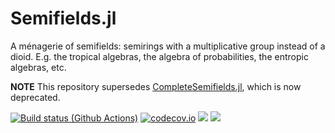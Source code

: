 # Semifields.jl
A ménagerie of semifields: semirings with a multiplicative group instead of a dioid. E.g. the tropical algebras, the algebra of probabilities, the entropic algebras, etc.

**NOTE** This repository supersedes [CompleteSemifields.jl](https://github.com/FJValverde/CompleteSemifields.jl), which is now deprecated.

[![Build status (Github Actions)](https://github.com/FJValverde/Semifields.jl/workflows/CI/badge.svg)](https://github.com/FJValverde/Semifields.jl/actions)
[![codecov.io](http://codecov.io/github/FJValverde/Semifields.jl/coverage.svg?branch=main)](http://codecov.io/github/FJValverde/Semifields.jl?branch=main)
[![](https://img.shields.io/badge/docs-stable-blue.svg)](https://FJValverde.github.io/Semifields.jl/stable)
[![](https://img.shields.io/badge/docs-dev-blue.svg)](https://FJValverde_USERNAME.github.io/Semifields.jl/dev)
